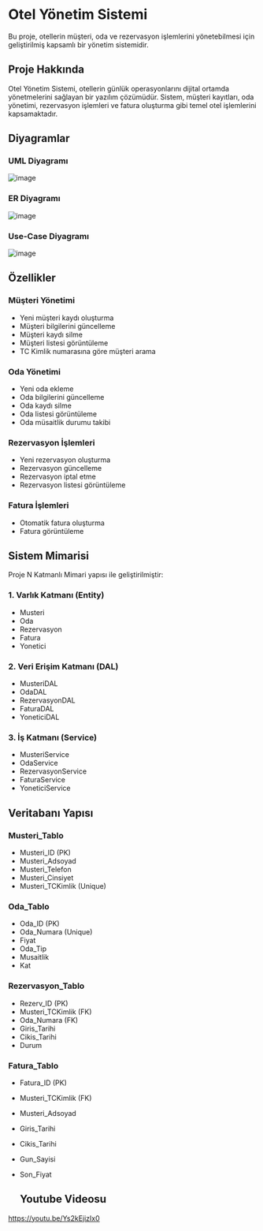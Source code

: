 # Otel Yönetim Sistemi

Bu proje, otellerin müşteri, oda ve rezervasyon işlemlerini yönetebilmesi için geliştirilmiş kapsamlı bir yönetim sistemidir.

## Proje Hakkında

Otel Yönetim Sistemi, otellerin günlük operasyonlarını dijital ortamda yönetmelerini sağlayan bir yazılım çözümüdür. Sistem, müşteri kayıtları, oda yönetimi, rezervasyon işlemleri ve fatura oluşturma gibi temel otel işlemlerini kapsamaktadır.

## Diyagramlar

### UML Diyagramı

![image](https://github.com/user-attachments/assets/4ad9a520-4316-487d-958e-6140d124a068)

### ER Diyagramı

![image](https://github.com/user-attachments/assets/a4493213-1f45-4f71-ba9b-b44162c11570)

### Use-Case Diyagramı

![image](https://github.com/user-attachments/assets/4e7f4fa4-fa05-4ce8-83e3-e2b60d577931)


## Özellikler

### Müşteri Yönetimi
- Yeni müşteri kaydı oluşturma
- Müşteri bilgilerini güncelleme
- Müşteri kaydı silme
- Müşteri listesi görüntüleme
- TC Kimlik numarasına göre müşteri arama

### Oda Yönetimi
- Yeni oda ekleme
- Oda bilgilerini güncelleme
- Oda kaydı silme
- Oda listesi görüntüleme
- Oda müsaitlik durumu takibi

### Rezervasyon İşlemleri
- Yeni rezervasyon oluşturma
- Rezervasyon güncelleme
- Rezervasyon iptal etme
- Rezervasyon listesi görüntüleme

### Fatura İşlemleri
- Otomatik fatura oluşturma
- Fatura görüntüleme

## Sistem Mimarisi

Proje N Katmanlı Mimari yapısı ile geliştirilmiştir:

### 1. Varlık Katmanı (Entity)
- Musteri
- Oda
- Rezervasyon
- Fatura
- Yonetici

### 2. Veri Erişim Katmanı (DAL)
- MusteriDAL
- OdaDAL
- RezervasyonDAL
- FaturaDAL
- YoneticiDAL

### 3. İş Katmanı (Service)
- MusteriService
- OdaService
- RezervasyonService
- FaturaService
- YoneticiService

## Veritabanı Yapısı

### Musteri_Tablo
- Musteri_ID (PK)
- Musteri_Adsoyad
- Musteri_Telefon
- Musteri_Cinsiyet
- Musteri_TCKimlik (Unique)

### Oda_Tablo
- Oda_ID (PK)
- Oda_Numara (Unique)
- Fiyat
- Oda_Tip
- Musaitlik
- Kat

### Rezervasyon_Tablo
- Rezerv_ID (PK)
- Musteri_TCKimlik (FK)
- Oda_Numara (FK)
- Giris_Tarihi
- Cikis_Tarihi
- Durum

### Fatura_Tablo
- Fatura_ID (PK)
- Musteri_TCKimlik (FK)
- Musteri_Adsoyad
- Giris_Tarihi
- Cikis_Tarihi
- Gun_Sayisi
- Son_Fiyat

  ## Youtube Videosu
https://youtu.be/Ys2kEjizIx0
